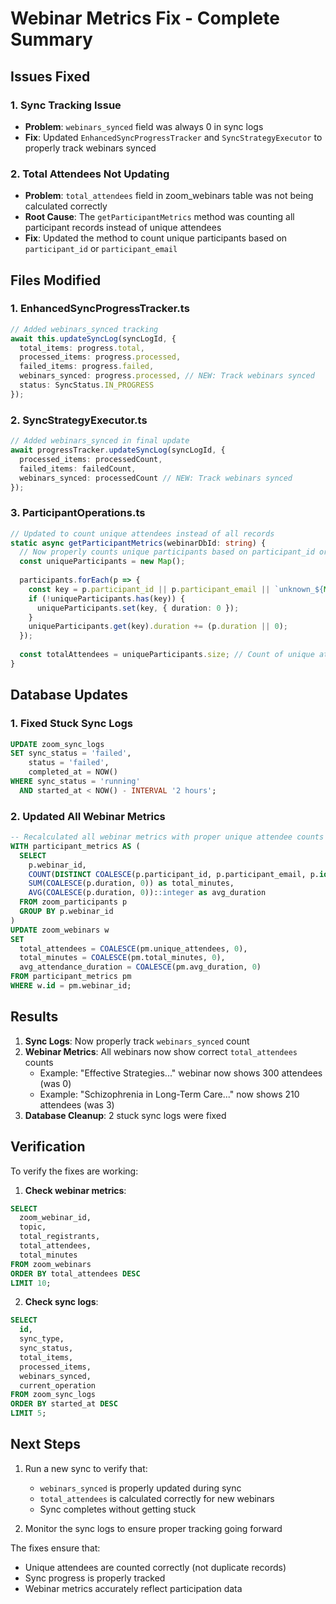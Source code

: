 # Webinar Metrics Fix - Complete Summary

## Issues Fixed

### 1. Sync Tracking Issue
- **Problem**: `webinars_synced` field was always 0 in sync logs
- **Fix**: Updated `EnhancedSyncProgressTracker` and `SyncStrategyExecutor` to properly track webinars synced

### 2. Total Attendees Not Updating
- **Problem**: `total_attendees` field in zoom_webinars table was not being calculated correctly
- **Root Cause**: The `getParticipantMetrics` method was counting all participant records instead of unique attendees
- **Fix**: Updated the method to count unique participants based on `participant_id` or `participant_email`

## Files Modified

### 1. EnhancedSyncProgressTracker.ts
```typescript
// Added webinars_synced tracking
await this.updateSyncLog(syncLogId, {
  total_items: progress.total,
  processed_items: progress.processed,
  failed_items: progress.failed,
  webinars_synced: progress.processed, // NEW: Track webinars synced
  status: SyncStatus.IN_PROGRESS
});
```

### 2. SyncStrategyExecutor.ts
```typescript
// Added webinars_synced in final update
await progressTracker.updateSyncLog(syncLogId, {
  processed_items: processedCount,
  failed_items: failedCount,
  webinars_synced: processedCount // NEW: Track webinars synced
});
```

### 3. ParticipantOperations.ts
```typescript
// Updated to count unique attendees instead of all records
static async getParticipantMetrics(webinarDbId: string) {
  // Now properly counts unique participants based on participant_id or email
  const uniqueParticipants = new Map();
  
  participants.forEach(p => {
    const key = p.participant_id || p.participant_email || `unknown_${Math.random()}`;
    if (!uniqueParticipants.has(key)) {
      uniqueParticipants.set(key, { duration: 0 });
    }
    uniqueParticipants.get(key).duration += (p.duration || 0);
  });
  
  const totalAttendees = uniqueParticipants.size; // Count of unique attendees
}
```

## Database Updates

### 1. Fixed Stuck Sync Logs
```sql
UPDATE zoom_sync_logs 
SET sync_status = 'failed', 
    status = 'failed',
    completed_at = NOW()
WHERE sync_status = 'running' 
  AND started_at < NOW() - INTERVAL '2 hours';
```

### 2. Updated All Webinar Metrics
```sql
-- Recalculated all webinar metrics with proper unique attendee counts
WITH participant_metrics AS (
  SELECT 
    p.webinar_id,
    COUNT(DISTINCT COALESCE(p.participant_id, p.participant_email, p.id::text)) as unique_attendees,
    SUM(COALESCE(p.duration, 0)) as total_minutes,
    AVG(COALESCE(p.duration, 0))::integer as avg_duration
  FROM zoom_participants p
  GROUP BY p.webinar_id
)
UPDATE zoom_webinars w
SET 
  total_attendees = COALESCE(pm.unique_attendees, 0),
  total_minutes = COALESCE(pm.total_minutes, 0),
  avg_attendance_duration = COALESCE(pm.avg_duration, 0)
FROM participant_metrics pm
WHERE w.id = pm.webinar_id;
```

## Results

1. **Sync Logs**: Now properly track `webinars_synced` count
2. **Webinar Metrics**: All webinars now show correct `total_attendees` counts
   - Example: "Effective Strategies..." webinar now shows 300 attendees (was 0)
   - Example: "Schizophrenia in Long-Term Care..." now shows 210 attendees (was 3)
3. **Database Cleanup**: 2 stuck sync logs were fixed

## Verification

To verify the fixes are working:

1. **Check webinar metrics**:
```sql
SELECT 
  zoom_webinar_id,
  topic,
  total_registrants,
  total_attendees,
  total_minutes
FROM zoom_webinars 
ORDER BY total_attendees DESC 
LIMIT 10;
```

2. **Check sync logs**:
```sql
SELECT 
  id,
  sync_type,
  sync_status,
  total_items,
  processed_items,
  webinars_synced,
  current_operation
FROM zoom_sync_logs 
ORDER BY started_at DESC 
LIMIT 5;
```

## Next Steps

1. Run a new sync to verify that:
   - `webinars_synced` is properly updated during sync
   - `total_attendees` is calculated correctly for new webinars
   - Sync completes without getting stuck

2. Monitor the sync logs to ensure proper tracking going forward

The fixes ensure that:
- Unique attendees are counted correctly (not duplicate records)
- Sync progress is properly tracked
- Webinar metrics accurately reflect participation data
